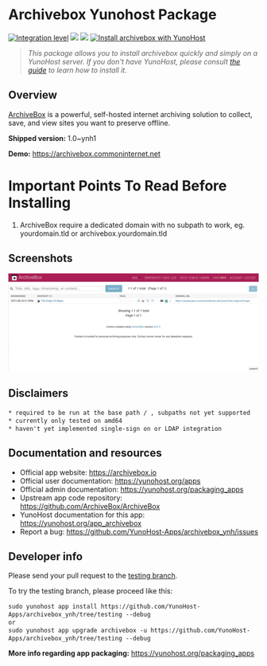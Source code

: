 # Archivebox Yunohost Package

[![Integration level](https://dash.yunohost.org/integration/archivebox.svg)](https://dash.yunohost.org/appci/app/archivebox) ![](https://ci-apps.yunohost.org/ci/badges/archivebox.status.svg)  ![](https://ci-apps.yunohost.org/ci/badges/archivebox.maintain.svg)
[![Install archivebox with YunoHost](https://install-app.yunohost.org/install-with-yunohost.svg)](https://install-app.yunohost.org/?app=archivebox)


> *This package allows you to install archivebox quickly and simply on a YunoHost server.
If you don't have YunoHost, please consult [the guide](https://yunohost.org/#/install) to learn how to install it.*

## Overview

[ArchiveBox](https://archivebox.io/) is a powerful, self-hosted internet archiving solution to collect, save, and view sites you want to preserve offline.

**Shipped version:** 1.0~ynh1

**Demo:** https://archivebox.commoninternet.net

# Important Points To Read Before Installing

1. ArchiveBox require a dedicated domain with no subpath to work, eg. yourdomain.tld or archivebox.yourdomain.tld

## Screenshots


   ![](./doc/screenshots/screenshot_archivebox1.png)


## Disclaimers

    * required to be run at the base path / , subpaths not yet supported
    * currently only tested on amd64
    * haven't yet implemented single-sign on or LDAP integration 
    
## Documentation and resources

* Official app website: https://archivebox.io
* Official user documentation: https://yunohost.org/apps
* Official admin documentation: https://yunohost.org/packaging_apps
* Upstream app code repository:  https://github.com/ArchiveBox/ArchiveBox
* YunoHost documentation for this app: https://yunohost.org/app_archivebox
* Report a bug: https://github.com/YunoHost-Apps/archivebox_ynh/issues

## Developer info

Please send your pull request to the [testing branch](https://github.com/YunoHost-Apps/archivebox_ynh/tree/testing).

To try the testing branch, please proceed like this:
```
sudo yunohost app install https://github.com/YunoHost-Apps/archivebox_ynh/tree/testing --debug
or
sudo yunohost app upgrade archivebox -u https://github.com/YunoHost-Apps/archivebox_ynh/tree/testing --debug
```

**More info regarding app packaging:** https://yunohost.org/packaging_apps